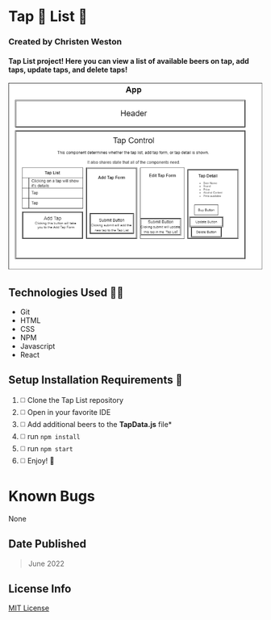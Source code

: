 # Tap :beers: List :beers:

### Created by Christen Weston

#### Tap List project! Here you can view a list of available beers on tap, add taps, update taps, and delete taps!

<img src="./src/img/tapListDiagram.png">

## Technologies Used :woman_technologist:

* Git
* HTML
* CSS
* NPM
* Javascript
* React

## Setup Installation Requirements :scroll:

1. :white_medium_square:  Clone the Tap List repository
2. :white_medium_square:  Open in your favorite IDE
3. :white_medium_square:  Add additional beers to the **TapData.js** file*
4. :white_medium_square:  run `npm install`
5. :white_medium_square:  run `npm start`
6. :white_medium_square:  Enjoy! :partying_face:

# Known Bugs
None

## Date Published
>June 2022

## License Info
[MIT License](https://opensource.org/licenses/MIT)